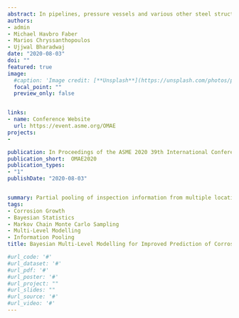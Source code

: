 ```yaml
---
abstract: In pipelines, pressure vessels and various other steel structures, the remaining thickness of a corroding ligament can be measured directly and repeatedly over time. Statistical analysis of these measurements is a common approach for estimating the rate of corrosion growth, where the uncertainties associated with the inspection activity are taken into account. An additional source of variability in such calculations is the epistemic uncertainty associated with the limited number of measurements that are available to engineers at any point in time. Traditional methods face challenges in fitting models to limited or missing datasets. In such cases, deterministic upper bound values, as recommended in industrial guidance, are sometimes assumed for the purpose of integrity management planning. In this paper, Bayesian inference is proposed as a means for representing available information in consistency with evidence. This, in turn, facilitates decision support in the context of risk-informed integrity management. Aggregating inspection data from multiple locations does not account for the possible variability between the locations, and creating fully independent models can result in excessive levels of uncertainty at locations with limited data. Engineers intuitively acknowledge that the areas with more sites of corrosion should, to some extent, inform estimates of growth rates in other locations. Bayesian multi-level (hierarchical) models provide a mathematical basis for achieving this by means of the appropriate pooling of information, based on the homogeneity of the data. Included in this paper is an outline of the process of fitting a Bayesian multi-level model and a discussion of the benefits and challenges of pooling inspection data between distinct locations, using example calculations and simulated data.
authors:
- admin
- Michael Havbro Faber
- Marios Chryssanthopoulos
- Ujjwal Bharadwaj
date: "2020-08-03"
doi: ""
featured: true
image:
  #caption: 'Image credit: [**Unsplash**](https://unsplash.com/photos/pLCdAaMFLTE)'
  focal_point: ""
  preview_only: false


links:
- name: Conference Website
  url: https://event.asme.org/OMAE
projects:
- 

publication: In Proceedings of the ASME 2020 39th International Conference on Ocean, Offshore and Arctic Engineering
publication_short:  OMAE2020
publication_types:
- "1"
publishDate: "2020-08-03"


summary: Partial pooling of inspection information from multiple locations to improve probabilistic estimates of corrosion growth rate.
tags:
- Corrosion Growth
- Bayesian Statistics
- Markov Chain Monte Carlo Sampling
- Multi-Level Modelling
- Information Pooling
title: Bayesian Multi-Level Modelling for Improved Prediction of Corrosion Growth Rate

#url_code: '#'
#url_dataset: '#'
#url_pdf: '#'
#url_poster: '#'
#url_project: ""
#url_slides: ""
#url_source: '#'
#url_video: '#'
---
```


<!---
{{% alert note %}}
Click the *Cite* button above to demo the feature to enable visitors to import publication metadata into their reference management software.
{{% /alert %}}


({{% alert note %}}
Click the *Slides* button above to demo Academic's Markdown slides feature.
{{% /alert %}}

Supplementary notes can be added here, including [code and math](https://sourcethemes.com/academic/docs/writing-markdown-latex/).
--->
